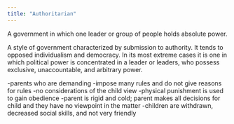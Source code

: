 ```yaml
---
title: "Authoritarian"
---
```

A government in which one leader or group of people holds absolute power.

A style of government characterized by submission to authority. It tends to opposed individualism and democracy. In its most extreme cases it is one in which political power is concentrated in a leader or leaders, who possess exclusive, unaccountable, and arbitrary power.

-parents who are demanding
-impose many rules and do not give reasons for rules
-no considerations of the child view
-physical punishment is used to gain obedience
-parent is rigid and cold; parent makes all decisions for child and they have no viewpoint in the matter
-children are withdrawn, decreased social skills, and not very friendly

